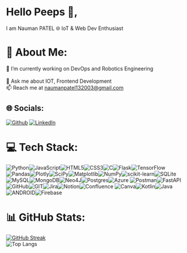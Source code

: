 # Hello Peeps 👋, 
I am Nauman PATEL 
🌐 IoT & Web Dev Enthusiast
 
# 💫 About Me:
🔭 I’m currently working on DevOps and Robotics Engineering <br>  
💬 Ask me about IOT, Frontend Development <br>
📫 Reach me at naumanpatel132003@gmail.com <br> 

## 🌐 Socials:
[![Github](https://img.shields.io/badge/GitHub-100000?style=for-the-badge&logo=github&logoColor=white)](https://github.com/Nauman7861) 
[![LinkedIn](https://img.shields.io/badge/LinkedIn-%230077B5.svg?logo=linkedin&logoColor=white)](https://www.linkedin.com/in/nauman-patel/)


# 💻 Tech Stack:
![Python](https://img.shields.io/badge/python-3670A0?style=for-the-badge&logo=python&logoColor=ffdd54)![JavaScript](https://img.shields.io/badge/javascript-%23323330.svg?style=for-the-badge&logo=javascript&logoColor=%23F7DF1E)![HTML5](https://img.shields.io/badge/html5-%23E34F26.svg?style=for-the-badge&logo=html5&logoColor=white)![CSS3](https://img.shields.io/badge/css3-%231572B6.svg?style=for-the-badge&logo=css3&logoColor=white)![C](https://img.shields.io/badge/c-%2300599C.svg?style=for-the-badge&logo=c&logoColor=white)![Flask](https://img.shields.io/badge/flask-%23000.svg?style=for-the-badge&logo=flask&logoColor=white)![TensorFlow](https://img.shields.io/badge/TensorFlow-%23FF6F00.svg?style=for-the-badge&logo=TensorFlow&logoColor=white)
![Pandas](https://img.shields.io/badge/pandas-%23150458.svg?style=for-the-badge&logo=pandas&logoColor=white)![Plotly](https://img.shields.io/badge/Plotly-%233F4F75.svg?style=for-the-badge&logo=plotly&logoColor=white)![SciPy](https://img.shields.io/badge/SciPy-%230C55A5.svg?style=for-the-badge&logo=scipy&logoColor=%white)![Matplotlib](https://img.shields.io/badge/Matplotlib-%23ffffff.svg?style=for-the-badge&logo=Matplotlib&logoColor=black)![NumPy](https://img.shields.io/badge/numpy-%23013243.svg?style=for-the-badge&logo=numpy&logoColor=white)![scikit-learn](https://img.shields.io/badge/scikit--learn-%23F7931E.svg?style=for-the-badge&logo=scikit-learn&logoColor=white)![SQLite](https://img.shields.io/badge/sqlite-%2307405e.svg?style=for-the-badge&logo=sqlite&logoColor=white)![MySQL](https://img.shields.io/badge/mysql-%2300f.svg?style=for-the-badge&logo=mysql&logoColor=white)![MongoDB](https://img.shields.io/badge/MongoDB-%234ea94b.svg?style=for-the-badge&logo=mongodb&logoColor=white)![Neo4J](https://img.shields.io/badge/Neo4j-008CC1?style=for-the-badge&logo=neo4j&logoColor=white)![Postgres](https://img.shields.io/badge/postgres-%23316192.svg?style=for-the-badge&logo=postgresql&logoColor=white)![Azure](https://img.shields.io/badge/azure-%230072C6.svg?style=for-the-badge&logo=microsoftazure&logoColor=white)
![Postman](https://img.shields.io/badge/Postman-FF6C37?style=for-the-badge&logo=postman&logoColor=white)![FastAPI](https://img.shields.io/badge/FastAPI-005571?style=for-the-badge&logo=fastapi)![GitHub](https://img.shields.io/badge/GitHub-%23121011.svg?style=for-the-badge&logo=github&logoColor=white)![GIT](https://img.shields.io/badge/Git-fc6d26?style=for-the-badge&logo=git&logoColor=white)![Jira](https://img.shields.io/badge/jira-%230A0FFF.svg?style=for-the-badge&logo=jira&logoColor=white)![Notion](https://img.shields.io/badge/Notion-%23000000.svg?style=for-the-badge&logo=notion&logoColor=white)![Confluence](https://img.shields.io/badge/confluence-%23172BF4.svg?style=for-the-badge&logo=confluence&logoColor=white)
![Canva](https://img.shields.io/badge/Canva-%2300C4CC.svg?style=for-the-badge&logo=Canva&logoColor=white)![Kotlin](https://img.shields.io/badge/kotlin-%230095D5.svg?style=for-the-badge&logo=kotlin&logoColor=white)![Java](https://img.shields.io/badge/java-%23ED8B00.svg?style=for-the-badge&logo=java&logoColor=white)![ANDROID](https://img.shields.io/badge/android-%2320232a.svg?style=for-the-badge&logo=android&logoColor=%a4c639)![Firebase](https://img.shields.io/badge/firebase-%23039BE5.svg?style=for-the-badge&logo=firebase)
 
# 📊 GitHub Stats:
[![GitHub Streak](https://github-readme-streak-stats.herokuapp.com?user=Nauman7861&theme=highcontrast&border_radius=5&card_width=505)](https://git.io/streak-stats)<br/>
![Top Langs](https://github-readme-stats.vercel.app/api/top-langs/?username=Nauman7861&layout=compact&theme=highcontrast)
